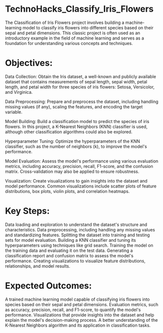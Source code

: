 # TechnoHacks_Classify_Iris_Flowers
The Classification of Iris Flowers project involves building a machine-learning model to classify iris flowers into different species based on their sepal and petal dimensions. This classic project is often used as an introductory example in the field of machine learning and serves as a foundation for understanding various concepts and techniques.

# Objectives:

Data Collection: Obtain the Iris dataset, a well-known and publicly available dataset that contains measurements of sepal length, sepal width, petal length, and petal width for three species of iris flowers: Setosa, Versicolor, and Virginica.

Data Preprocessing: Prepare and preprocess the dataset, including handling missing values (if any), scaling the features, and encoding the target variable.

Model Building: Build a classification model to predict the species of iris flowers. In this project, a K-Nearest Neighbors (KNN) classifier is used, although other classification algorithms could also be explored.

Hyperparameter Tuning: Optimize the hyperparameters of the KNN classifier, such as the number of neighbors (k), to improve the model's performance.

Model Evaluation: Assess the model's performance using various evaluation metrics, including accuracy, precision, recall, F1-score, and the confusion matrix. Cross-validation may also be applied to ensure robustness.

Visualization: Create visualizations to gain insights into the dataset and model performance. Common visualizations include scatter plots of feature distributions, box plots, violin plots, and correlation heatmaps.

# Key Steps:

Data loading and exploration to understand the dataset's structure and characteristics.
Data preprocessing, including handling any missing values and standardizing features.
Splitting the dataset into training and testing sets for model evaluation.
Building a KNN classifier and tuning its hyperparameters using techniques like grid search.
Training the model on the training data and evaluating it on the test data.
Generating a classification report and confusion matrix to assess the model's performance.
Creating visualizations to visualize feature distributions, relationships, and model results.

# Expected Outcomes:

A trained machine learning model capable of classifying iris flowers into species based on their sepal and petal dimensions.
Evaluation metrics, such as accuracy, precision, recall, and F1-score, to quantify the model's performance.
Visualizations that provide insights into the dataset and help explain the model's decision-making process.
A better understanding of the K-Nearest Neighbors algorithm and its application in classification tasks.
